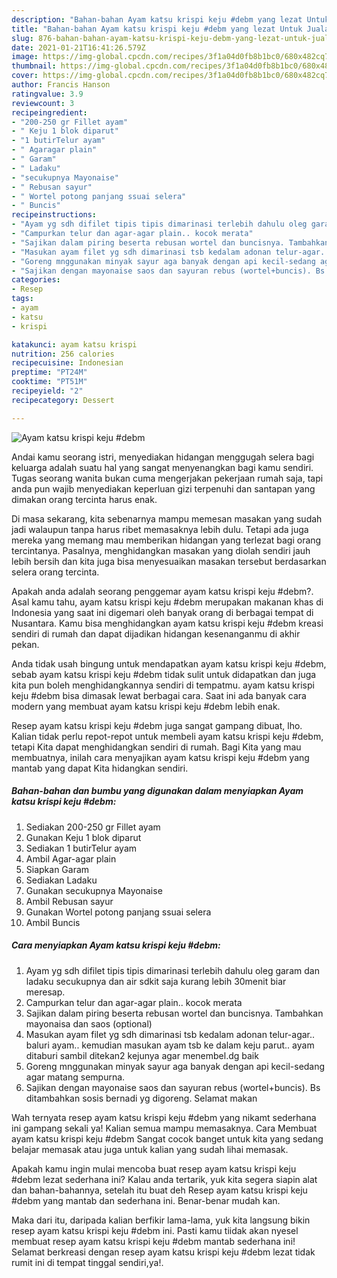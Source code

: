 ```yaml
---
description: "Bahan-bahan Ayam katsu krispi keju #debm yang lezat Untuk Jualan"
title: "Bahan-bahan Ayam katsu krispi keju #debm yang lezat Untuk Jualan"
slug: 876-bahan-bahan-ayam-katsu-krispi-keju-debm-yang-lezat-untuk-jualan
date: 2021-01-21T16:41:26.579Z
image: https://img-global.cpcdn.com/recipes/3f1a04d0fb8b1bc0/680x482cq70/ayam-katsu-krispi-keju-debm-foto-resep-utama.jpg
thumbnail: https://img-global.cpcdn.com/recipes/3f1a04d0fb8b1bc0/680x482cq70/ayam-katsu-krispi-keju-debm-foto-resep-utama.jpg
cover: https://img-global.cpcdn.com/recipes/3f1a04d0fb8b1bc0/680x482cq70/ayam-katsu-krispi-keju-debm-foto-resep-utama.jpg
author: Francis Hanson
ratingvalue: 3.9
reviewcount: 3
recipeingredient:
- "200-250 gr Fillet ayam"
- " Keju 1 blok diparut"
- "1 butirTelur ayam"
- " Agaragar plain"
- " Garam"
- " Ladaku"
- "secukupnya Mayonaise"
- " Rebusan sayur"
- " Wortel potong panjang ssuai selera"
- " Buncis"
recipeinstructions:
- "Ayam yg sdh difilet tipis tipis dimarinasi terlebih dahulu oleg garam dan ladaku secukupnya dan air sdkit saja kurang lebih 30menit biar meresap."
- "Campurkan telur dan agar-agar plain.. kocok merata"
- "Sajikan dalam piring beserta rebusan wortel dan buncisnya. Tambahkan mayonaisa dan saos (optional)"
- "Masukan ayam filet yg sdh dimarinasi tsb kedalam adonan telur-agar.. baluri ayam.. kemudian masukan ayam tsb ke dalam keju parut.. ayam ditaburi sambil ditekan2 kejunya agar menembel.dg baik"
- "Goreng mnggunakan minyak sayur aga banyak dengan api kecil-sedang agar matang sempurna."
- "Sajikan dengan mayonaise saos dan sayuran rebus (wortel+buncis). Bs ditambahkan sosis bernadi yg digoreng. Selamat makan"
categories:
- Resep
tags:
- ayam
- katsu
- krispi

katakunci: ayam katsu krispi 
nutrition: 256 calories
recipecuisine: Indonesian
preptime: "PT24M"
cooktime: "PT51M"
recipeyield: "2"
recipecategory: Dessert

---
```



![Ayam katsu krispi keju #debm](https://img-global.cpcdn.com/recipes/3f1a04d0fb8b1bc0/680x482cq70/ayam-katsu-krispi-keju-debm-foto-resep-utama.jpg)

Andai kamu seorang istri, menyediakan hidangan menggugah selera bagi keluarga adalah suatu hal yang sangat menyenangkan bagi kamu sendiri. Tugas seorang  wanita bukan cuma mengerjakan pekerjaan rumah saja, tapi anda pun wajib menyediakan keperluan gizi terpenuhi dan santapan yang dimakan orang tercinta harus enak.

Di masa  sekarang, kita sebenarnya mampu memesan masakan yang sudah jadi walaupun tanpa harus ribet memasaknya lebih dulu. Tetapi ada juga mereka yang memang mau memberikan hidangan yang terlezat bagi orang tercintanya. Pasalnya, menghidangkan masakan yang diolah sendiri jauh lebih bersih dan kita juga bisa menyesuaikan masakan tersebut berdasarkan selera orang tercinta. 



Apakah anda adalah seorang penggemar ayam katsu krispi keju #debm?. Asal kamu tahu, ayam katsu krispi keju #debm merupakan makanan khas di Indonesia yang saat ini digemari oleh banyak orang di berbagai tempat di Nusantara. Kamu bisa menghidangkan ayam katsu krispi keju #debm kreasi sendiri di rumah dan dapat dijadikan hidangan kesenanganmu di akhir pekan.

Anda tidak usah bingung untuk mendapatkan ayam katsu krispi keju #debm, sebab ayam katsu krispi keju #debm tidak sulit untuk didapatkan dan juga kita pun boleh menghidangkannya sendiri di tempatmu. ayam katsu krispi keju #debm bisa dimasak lewat berbagai cara. Saat ini ada banyak cara modern yang membuat ayam katsu krispi keju #debm lebih enak.

Resep ayam katsu krispi keju #debm juga sangat gampang dibuat, lho. Kalian tidak perlu repot-repot untuk membeli ayam katsu krispi keju #debm, tetapi Kita dapat menghidangkan sendiri di rumah. Bagi Kita yang mau membuatnya, inilah cara menyajikan ayam katsu krispi keju #debm yang mantab yang dapat Kita hidangkan sendiri.

<!--inarticleads1-->

##### Bahan-bahan dan bumbu yang digunakan dalam menyiapkan Ayam katsu krispi keju #debm:

1. Sediakan 200-250 gr Fillet ayam
1. Gunakan  Keju 1 blok diparut
1. Sediakan 1 butirTelur ayam
1. Ambil  Agar-agar plain
1. Siapkan  Garam
1. Sediakan  Ladaku
1. Gunakan secukupnya Mayonaise
1. Ambil  Rebusan sayur
1. Gunakan  Wortel potong panjang ssuai selera
1. Ambil  Buncis




<!--inarticleads2-->

##### Cara menyiapkan Ayam katsu krispi keju #debm:

1. Ayam yg sdh difilet tipis tipis dimarinasi terlebih dahulu oleg garam dan ladaku secukupnya dan air sdkit saja kurang lebih 30menit biar meresap.
1. Campurkan telur dan agar-agar plain.. kocok merata
1. Sajikan dalam piring beserta rebusan wortel dan buncisnya. Tambahkan mayonaisa dan saos (optional)
1. Masukan ayam filet yg sdh dimarinasi tsb kedalam adonan telur-agar.. baluri ayam.. kemudian masukan ayam tsb ke dalam keju parut.. ayam ditaburi sambil ditekan2 kejunya agar menembel.dg baik
1. Goreng mnggunakan minyak sayur aga banyak dengan api kecil-sedang agar matang sempurna.
1. Sajikan dengan mayonaise saos dan sayuran rebus (wortel+buncis). Bs ditambahkan sosis bernadi yg digoreng. Selamat makan




Wah ternyata resep ayam katsu krispi keju #debm yang nikamt sederhana ini gampang sekali ya! Kalian semua mampu memasaknya. Cara Membuat ayam katsu krispi keju #debm Sangat cocok banget untuk kita yang sedang belajar memasak atau juga untuk kalian yang sudah lihai memasak.

Apakah kamu ingin mulai mencoba buat resep ayam katsu krispi keju #debm lezat sederhana ini? Kalau anda tertarik, yuk kita segera siapin alat dan bahan-bahannya, setelah itu buat deh Resep ayam katsu krispi keju #debm yang mantab dan sederhana ini. Benar-benar mudah kan. 

Maka dari itu, daripada kalian berfikir lama-lama, yuk kita langsung bikin resep ayam katsu krispi keju #debm ini. Pasti kamu tiidak akan nyesel membuat resep ayam katsu krispi keju #debm mantab sederhana ini! Selamat berkreasi dengan resep ayam katsu krispi keju #debm lezat tidak rumit ini di tempat tinggal sendiri,ya!.

